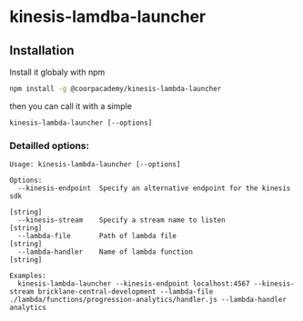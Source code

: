 kinesis-lamdba-launcher
================

## Installation

Install it globaly with npm

```sh
npm install -g @coorpacademy/kinesis-lambda-launcher
```

then you can call it with a simple

```
kinesis-lambda-launcher [--options]
```

### Detailled options:

```
Usage: kinesis-lambda-launcher [--options]

Options:
  --kinesis-endpoint  Specify an alternative endpoint for the kinesis sdk
                                                                        [string]
  --kinesis-stream    Specify a stream name to listen                   [string]
  --lambda-file       Path of lambda file                               [string]
  --lambda-handler    Name of lambda function                           [string]

Examples:
  kinesis-lambda-launcher --kinesis-endpoint localhost:4567 --kinesis-stream bricklane-central-development --lambda-file ./lambda/functions/progression-analytics/handler.js --lambda-handler analytics
```
